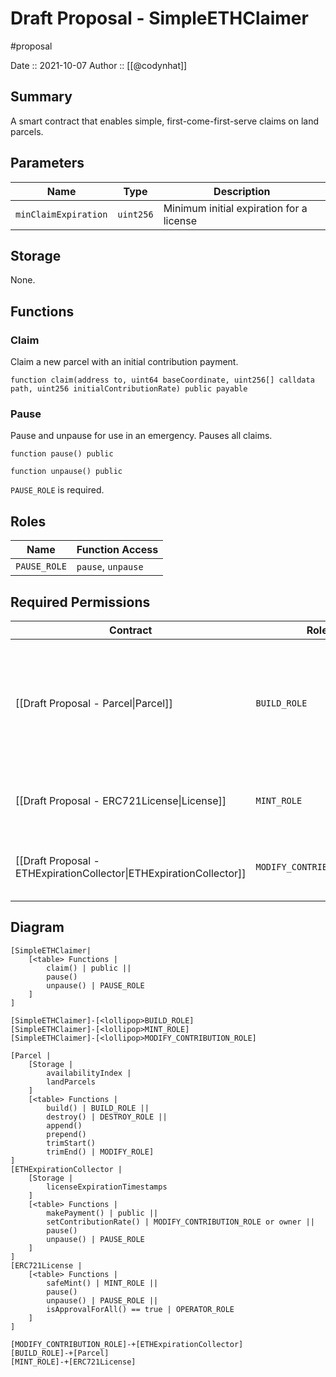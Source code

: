 # Draft Proposal - SimpleETHClaimer
#proposal

Date :: 2021-10-07
Author :: [[@codynhat]]

## Summary
A smart contract that enables simple, first-come-first-serve claims on land parcels.

## Parameters
| Name                  | Type      | Description                             |
| --------------------- | --------- | --------------------------------------- |
| `minClaimExpiration`       | `uint256` | Minimum initial expiration for a license        |

## Storage
None.

## Functions
### Claim
Claim a new parcel with an initial contribution payment.

```
function claim(address to, uint64 baseCoordinate, uint256[] calldata path, uint256 initialContributionRate) public payable
```

### Pause
Pause and unpause for use in an emergency. Pauses all claims.

```
function pause() public
```

```
function unpause() public
```

`PAUSE_ROLE` is required.

## Roles
| Name                       | Function Access       |
| -------------------------- | --------------------- |
| `PAUSE_ROLE`               | `pause`, `unpause`    |

## Required Permissions
| Contract                                                            | Role                       | Reason                                                                                           |
| ------------------------------------------------------------------- | -------------------------- | ------------------------------------------------------------------------------------------------ |
| [[Draft Proposal - Parcel\|Parcel]]                                 | `BUILD_ROLE`               | Builds a new parcel with the given base coordinate and path, if the payment and contribution are valid. |
| [[Draft Proposal - ERC721License\|License]]                               | `MINT_ROLE`                | Mints a license if parcel is successfully minted                                                 |
| [[Draft Proposal - ETHExpirationCollector\|ETHExpirationCollector]] | `MODIFY_CONTRIBUTION_ROLE` | Sets initial contribution rate when mint is successful                                           | 

## Diagram
```nomnoml
[SimpleETHClaimer|
	[<table> Functions |
		claim() | public ||
		pause() 
		unpause() | PAUSE_ROLE
	]
]

[SimpleETHClaimer]-[<lollipop>BUILD_ROLE]
[SimpleETHClaimer]-[<lollipop>MINT_ROLE]
[SimpleETHClaimer]-[<lollipop>MODIFY_CONTRIBUTION_ROLE]

[Parcel |
	[Storage |
		availabilityIndex |
		landParcels
	]
	[<table> Functions |
		build() | BUILD_ROLE || 
		destroy() | DESTROY_ROLE || 
    	append()
		prepend()
		trimStart()
		trimEnd() | MODIFY_ROLE]
]
[ETHExpirationCollector | 
	[Storage |
		licenseExpirationTimestamps
	]
	[<table> Functions |
		makePayment() | public ||
		setContributionRate() | MODIFY_CONTRIBUTION_ROLE or owner ||
		pause() 
		unpause() | PAUSE_ROLE
	]
]
[ERC721License | 
	[<table> Functions |
		safeMint() | MINT_ROLE || 
		pause() 
		unpause() | PAUSE_ROLE || 
    	isApprovalForAll() == true | OPERATOR_ROLE
	]
]
	
[MODIFY_CONTRIBUTION_ROLE]-+[ETHExpirationCollector]
[BUILD_ROLE]-+[Parcel]
[MINT_ROLE]-+[ERC721License]
```